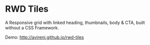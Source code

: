 # RWD Tiles

A Responsive grid with linked heading, thumbnails, body & CTA, built without a CSS Framework.

Demo: http://avireni.github.io/rwd-tiles

